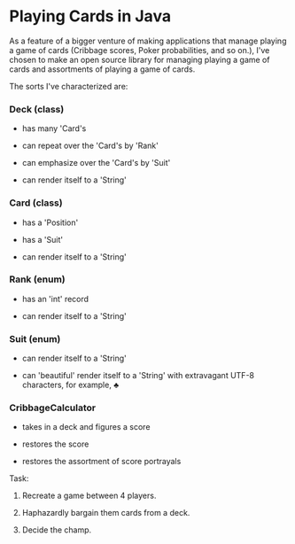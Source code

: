 # Playing Cards in Java 

As a feature of a bigger venture of making applications that manage playing a game of cards (Cribbage scores, Poker probabilities, and so on.), I've chosen to make an open source library for managing playing a game of cards and assortments of playing a game of cards. 

The sorts I've characterized are: 

### Deck (class) 

- has many 'Card's 

- can repeat over the 'Card's by 'Rank' 

- can emphasize over the 'Card's by 'Suit' 

- can render itself to a 'String' 

### Card (class) 

- has a 'Position' 

- has a 'Suit' 

- can render itself to a 'String' 

### Rank (enum) 

- has an 'int' record 

- can render itself to a 'String' 

### Suit (enum) 

- can render itself to a 'String' 

- can 'beautiful' render itself to a 'String' with extravagant UTF-8 characters, for example, ♣ 

### CribbageCalculator 

- takes in a deck and figures a score 

- restores the score 

- restores the assortment of score portrayals 

Task: 

1. Recreate a game between 4 players. 

2. Haphazardly bargain them cards from a deck. 

3. Decide the champ.
